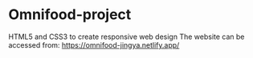 # Omnifood-project
HTML5 and CSS3 to create responsive web design 
The website can be accessed from:  https://omnifood-jingya.netlify.app/
